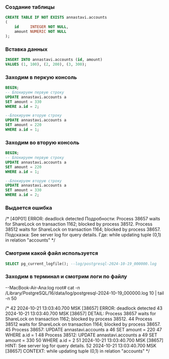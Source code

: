 ### Создание таблицы

```sql
CREATE TABLE IF NOT EXISTS annastavi.accounts
(
    id     INTEGER NOT NULL,
    amount NUMERIC NOT NULL
);
```

### Вставка данных

```sql
INSERT INTO annastavi.accounts (id, amount)
VALUES (1, 100), (2, 200), (3, 300);
```

### Заходим в перкую консоль

```sql
BEGIN;
-- Блокируем первую строку
UPDATE annastavi.accounts a
SET amount = 330
WHERE a.id = 2;

--Блокируем вторую строку
UPDATE annastavi.accounts a
SET amount = 220
WHERE a.id = 1;
```

### Заходим во вторую консоль

```sql
BEGIN;
-- Блокируем первую строку
UPDATE annastavi.accounts a
SET amount = 220
WHERE a.id = 1;

--Блокируем вторую строку
UPDATE annastavi.accounts a
SET amount = 330
WHERE a.id = 2;
```

### Выдается ошибка 
/*
 [40P01] ERROR: deadlock detected Подробности:
 Process 38657 waits for ShareLock on transaction 1162; blocked by process 38512.
 Process 38512 waits for ShareLock on transaction 1164; blocked by process 38657.
 Подсказка: See server log for query details.
 Где: while updating tuple (0,1) in relation "accounts"
*/

### Смотрим какой файл используется
```sql
SELECT pg_current_logfile(); --log/postgresql-2024-10-19_000000.log
```

### Заходим в терминал и смотрим логи по файлу
--MacBook-Air-Ana:log root# cat -n /Library/PostgreSQL/16/data/log/postgresql-2024-10-19_000000.log 10 | tail -n 50

/*
    42	2024-10-21 13:03:40.700 MSK [38657] ERROR:  deadlock detected
    43	2024-10-21 13:03:40.700 MSK [38657] DETAIL:  Process 38657 waits for ShareLock on transaction 1162; blocked by process 38512.
    44		Process 38512 waits for ShareLock on transaction 1164; blocked by process 38657.
    45		Process 38657: UPDATE annastavi.accounts a
    46		SET amount = 220
    47		WHERE a.id = 1
    48		Process 38512: UPDATE annastavi.accounts a
    49		SET amount = 330
    50		WHERE a.id = 2
    51	2024-10-21 13:03:40.700 MSK [38657] HINT:  See server log for query details.
    52	2024-10-21 13:03:40.700 MSK [38657] CONTEXT:  while updating tuple (0,1) in relation "accounts"
 */
